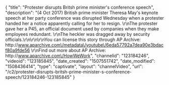 {
    "title": "Protester disrupts Britsh prime minister's conference speech",
    "description": "(4 Oct 2017) British prime minister Theresa May's keynote speech at her party conference was disrupted Wednesday when a protester handed her a notice apparently calling for her to resign. \r\nThe protester gave her a P45, an official document used by companies when they make employees redundant. \r\nThe heckler was dragged away by security officials.\r\n\r\n\r\nYou can license this story through AP Archive: http:\/\/www.aparchive.com\/metadata\/youtube\/6eda57792a7dea90e3bdacf80a9fde56 \r\nFind out more about AP Archive: http:\/\/www.aparchive.com\/HowWeWork",
    "channelid": "123184246",
    "videoid": "123185845",
    "date_created": "1507551742",
    "date_modified": "1508436414",
    "type": "captivate",
    "layout": "channelVideo",
    "url": "\/c2\/protester-disrupts-britsh-prime-minister-s-conference-speech\/123184246-123185845"
}